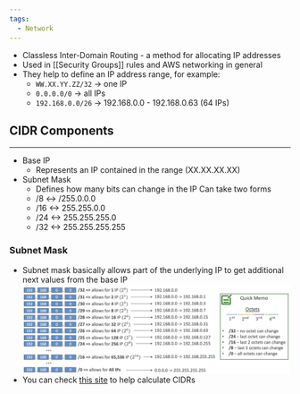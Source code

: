 ```yaml
---
tags:
  - Network
---
```

- Classless Inter-Domain Routing - a method for allocating IP addresses
- Used in [[Security Groups]] rules and AWS networking in general
- They help to define an IP address range, for example:
	- `WW.XX.YY.ZZ/32` -> one IP
	- `0.0.0.0/0` -> all IPs
	- `192.168.0.0/26` -> 192.168.0.0 - 192.168.0.63 (64 IPs)

## CIDR Components
---
- Base IP
	- Represents an IP contained in the range (XX.XX.XX.XX)
- Subnet Mask
	- Defines how many bits can change in the IP
	Can take two forms
	- /8 <-> /255.0.0.0
	- /16 <-> 255.255.0.0
	- /24 <-> 255.255.255.0
	- /32 <-> 255.255.255.255

### Subnet Mask
- Subnet mask basically allows part of the underlying IP to get additional next values from the base IP
![cidr_subnet_mask.png](./Images/cidr_subnet_mask.png)
- You can check [this site](https://cidr.xyz/) to help calculate CIDRs